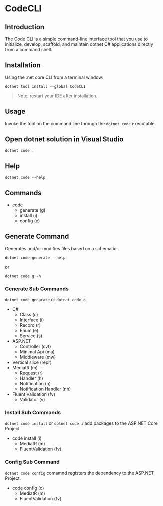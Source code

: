 # CodeCLI
## Introduction
The Code CLI is a simple command-line interface tool that you use to initialize, develop, scaffold, and maintain dotnet C# applications directly from a command shell.

## Installation 
Using the .net core CLI from a terminal window:
```
dotnet tool install --global CodeCLI
```
> Note: restart your IDE after installation.
## Usage 
Invoke the tool on the command line through the `dotnet code` executable.

## Open dotnet solution in Visual Studio
```
dotnet code .
```
## Help 
``` dotnet code --help ```

## Commands

+ code
	- generate (g)
	- install (i)
	- config (c)

## Generate Command 
Generates and/or modifies files based on a schematic.
```
dotnet code generate --help
```
or 
```
dotnet code g -h
```

### Generate Sub Commands 
`dotnet code genarate` or `dotnet code g` 
+ C#
  - Class (c)
  - Interface (i)
  - Record (r)
  - Enum (e)
  - Service (s)
+ ASP.NET 
  - Controller (cvt)
  - Minimal Api (ma)
  - Middleware (mw)
+ Vertical slice (repr)
+ MediatR (m)
  - Request (r)
  - Handler (h)
  - Notification (n)
  - Notification Handler (nh)
+ Fluent Validation (fv)
  - Validator (v)

### Install Sub Commands
`dotnet code install` or `dotnet code i` add packages to the ASP.NET Core Project
+ code install (i)
	- MediatR (m)
	- FluentValidation (fv)
### Config Sub Command
`dotnet code config` comamnd registers the dependency to the ASP.NET Project.
+ code config (c)
	- MediatR (m)
	- FluentValidation (fv)





